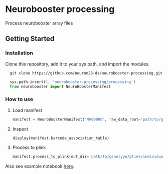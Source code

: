 # Neurobooster processing
Process neurobooster array files


## Getting Started

### Installation

Clone this repository, add it to your sys path, and import the modules. 

  ```
    git clone https://github.com/neuron23-ds/neurobooster-processing.git
  ```
  ```python
    sys.path.insert(1, 'neurobooster-processing/processing')
    from neurobooster import NeuroBoosterManifest
  ```

### How to use

1. Load manifest
   ```python
   manifest = NeuroBoosterManifest('MA00000', raw_data_root='path/to/genotype/raw')
   ```
2. Inspect
   ```python
   display(manifest.barcode_association_table)
   ```
3. Process to plink
   ```python
   manifest.process_to_plink(out_dir='path/to/genotype/plink/individual', plink='path/to/plink')
   ```

Also see example notebook [here](https://colab.research.google.com/drive/1jcY7O8HVs4RIIxwQ5YoMJiXEe7-gb_2d?usp=sharing).
